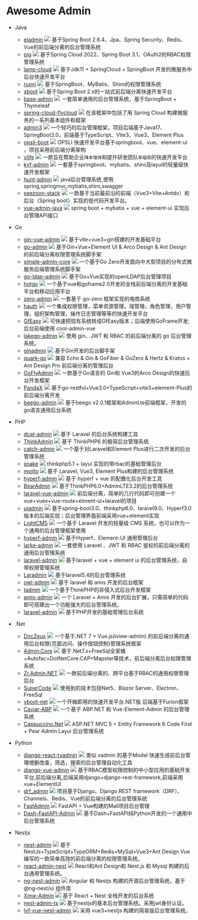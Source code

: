 # Awesome Admin



- Java
	- [eladmin](https://github.com/elunez/eladmin) ![](https://img.shields.io/github/stars/elunez/eladmin.svg?style=social&label=Star) 基于Spring Boot 2.6.4、Jpa、Spring Security、Redis、Vue的前后端分离的后台管理系统
	- [pig](https://github.com/pig-mesh/pig) ![](https://img.shields.io/github/stars/pig-mesh/pig.svg?style=social&label=Star) 基于Spring Cloud 2022、Spring Boot 3.1、OAuth2的RBAC权限管理系统
	- [lamp-cloud](https://github.com/dromara/lamp-cloud) ![](https://img.shields.io/github/stars/dromara/lamp-cloud.svg?style=social&label=Star) 基于Jdk11 + SpringCloud + SpringBoot 开发的微服务中后台快速开发平台
	- [ruoyi](https://github.com/yangzongzhuan/RuoYi) ![](https://img.shields.io/github/stars/yangzongzhuan/RuoYi.svg?style=social&label=Star) 基于SpringBoot、MyBatis、Shiro的权限管理系统
	- [xboot](https://github.com/Exrick/xboot) ![](https://img.shields.io/github/stars/Exrick/xboot.svg?style=social&label=Star) 基于Spring Boot 2.x的一站式前后端分离快速开发平台
	- [base-admin](https://github.com/huanzi-qch/base-admin) ![](https://img.shields.io/github/stars/huanzi-qch/base-admin.svg?style=social&label=Star) 一套简单通用的后台管理系统，基于SpringBoot + Thymeleaf
	- [spring-cloud-flycloud](https://github.com/mxdldev/spring-cloud-flycloud) ![](https://img.shields.io/github/stars/mxdldev/spring-cloud-flycloud.svg?style=social&label=Star) 在该框架中包括了用 Spring Cloud 构建微服务的一系列基本组件和框架
	- [admin3](https://github.com/cjbi/admin3) ![](https://img.shields.io/github/stars/cjbi/admin3.svg?style=social&label=Star) 一个轻巧的后台管理框架，项目后端基于Java17、SpringBoot3.0，前端基于TypeScript、Vite3、Vue3、Element Plus
	- [opsli-boot](https://github.com/hiparker/opsli-boot) ![](https://img.shields.io/github/stars/hiparker/opsli-boot.svg?style=social&label=Star) OPSLI 快速开发平台基于springboot、vue、element-ui ，项目采用前后端分离架构
	- [vlife](https://github.com/wwwlike/vlife) ![](https://img.shields.io/github/stars/wwwlike/vlife.svg?style=social&label=Star) 一款旨在帮助企业`降本增效`和提升研发团队`幸福感`的快速开发平台
	- [kvf-admin](https://github.com/kalvinGit/kvf-admin) ![](https://img.shields.io/github/stars/kalvinGit/kvf-admin.svg?style=social&label=Star) 一套基于springboot、mybatis、shiro及layui的轻量级快速开发框架
	- [hunt-admin](https://github.com/Ouyangan/hunt-admin) ![](https://img.shields.io/github/stars/Ouyangan/hunt-admin.svg?style=social&label=Star) java后台管理系统,使用spring,springmvc,mybatis,shiro,swagger
	- [seezoon-stack](https://github.com/734839030/seezoon-stack) ![](https://img.shields.io/github/stars/734839030/seezoon-stack.svg?style=social&label=Star) 一款基于当前最前沿的前端（Vue3+Vite+Antdv）和后台（Spring boot）实现的低代码开发平台。
	- [vue-admin-java](https://github.com/lmxdawn/vue-admin-java) ![](https://img.shields.io/github/stars/lmxdawn/vue-admin-java.svg?style=social&label=Star) spring boot + mybatis + vue + element-ui 实现后台管理API接口
	

- Go
	- [gin-vue-admin](https://github.com/flipped-aurora/gin-vue-admin) ![](https://img.shields.io/github/stars/flipped-aurora/gin-vue-admin.svg?style=social&label=Star) 基于vite+vue3+gin搭建的开发基础平台
	- [go-admin](https://github.com/go-admin-team/go-admin) ![](https://img.shields.io/github/stars/go-admin-team/go-admin.svg?style=social&label=Star) 基于Gin+Vue+Element UI & Arco Design & Ant Design 的前后端分离权限管理系统脚手架
	- [simple-admin-core](https://github.com/suyuan32/simple-admin-core) ![](https://img.shields.io/github/stars/suyuan32/simple-admin-core.svg?style=social&label=Star) 一个基于Go Zero开发面向中大型项目的分布式微服务后端管理系统脚手架
	- [go-ldap-admin](https://github.com/eryajf/go-ldap-admin) ![](https://img.shields.io/github/stars/eryajf/go-ldap-admin.svg?style=social&label=Star) 基于Go+Vue实现的openLDAP后台管理项目
	- [hotgo](https://github.com/bufanyun/hotgo) ![](https://img.shields.io/github/stars/bufanyun/hotgo.svg?style=social&label=Star) 一个基于vue和goframe2.0开发的全栈前后端分离的开发基础平台和移动应用平台
	- [zero-admin](https://github.com/feihua/zero-admin) ![](https://img.shields.io/github/stars/feihua/zero-admin.svg?style=social&label=Star) 一套基于 go-zero 框架实现的电商系统
	- [hauth](https://github.com/hzwy23/hauth) ![](https://img.shields.io/github/stars/hzwy23/hauth.svg?style=social&label=Star) 一个集成权限管理，菜单资源管理，域管理，角色管理，用户管理，组织架构管理，操作日志管理等等的快速开发平台
	- [GfEasy](https://github.com/jasonLaw1015/GfEasy) ![](https://img.shields.io/github/stars/jasonLaw1015/GfEasy.svg?style=social&label=Star) 可快速把现有系统转成GfEasy版本；后端使用GoFrame开发;后台前端使用 cool-admin-vue
	- [lakego-admin](https://github.com/deatil/lakego-admin) ![](https://img.shields.io/github/stars/deatil/lakego-admin.svg?style=social&label=Star) 使用 gin、JWT 和 RBAC 的前后端分离的 go 后台管理系统。
	- [ginadmin](https://github.com/gphper/ginadmin) ![](https://img.shields.io/github/stars/gphper/ginadmin.svg?style=social&label=Star) 基于Gin开发的后台脚手架
	- [quark-go](https://github.com/quarkcloudio/quark-go) ![](https://img.shields.io/github/stars/quarkcloudio/quark-go.svg?style=social&label=Star) 兼容 Echo & Gin & GoFiber & GoZero & Hertz & Kratos + Ant Design Pro 前后端分离的管理后台
	- [GoFlyAdmin](https://github.com/huanglishi/GoFlyAdmin) ![](https://img.shields.io/github/stars/huanglishi/GoFlyAdmin.svg?style=social&label=Star) 一款基于Go语言的 Gin和 Vue3的Arco Design的快速后台开发框架
	- [PandaX](https://github.com/PandaXGO/PandaX) ![](https://img.shields.io/github/stars/PandaXGO/PandaX.svg?style=social&label=Star) 基于go-restful+Vue3.0+TypeScript+vite3+element-Plus的前后端分离开发
	- [beego-admin](https://github.com/yuxingfei/beego-admin) ![](https://img.shields.io/github/stars/yuxingfei/beego-admin.svg?style=social&label=Star) 基于beego v2.0.1框架和AdminLte前端框架，开发的go语言通用后台系统

	

- PHP
	- [dcat-admin](https://github.com/jqhph/dcat-admin) ![](https://img.shields.io/github/stars/jqhph/dcat-admin.svg?style=social&label=Star) 基于 Laravel 的后台系统构建工具
	- [ThinkAdmin](https://github.com/zoujingli/ThinkAdmin) ![](https://img.shields.io/github/stars/zoujingli/ThinkAdmin.svg?style=social&label=Star) 基于 ThinkPHP6 的极简后台管理系统
	- [catch-admin](https://github.com/JaguarJack/catch-admin) ![](https://img.shields.io/github/stars/JaguarJack/catch-admin.svg?style=social&label=Star) 一个基于对Laravel和Element Plus进行二次开发的后台管理系统
	- [snake](https://github.com/nick-bai/snake) ![](https://img.shields.io/github/stars/nick-bai/snake.svg?style=social&label=Star) thinkphp5.1 + layui 实现的带rbac的基础管理后台
	- [mojito](https://github.com/moell-peng/mojito) ![](https://img.shields.io/github/stars/moell-peng/mojito.svg?style=social&label=Star) 基于 Laravel, Vue3, Element Plus构建的后台管理系统
	- [hyperf-admin](https://github.com/hyperf-admin/hyperf-admin) ![](https://img.shields.io/github/stars/hyperf-admin/hyperf-admin.svg?style=social&label=Star) 基于 hyperf + vue 的配置化后台开发工具
	- [BearAdmin](https://github.com/yupoxiong/BearAdmin)	 ![](https://img.shields.io/github/stars/yupoxiong/BearAdmin.svg?style=social&label=Star) 基于ThinkPHP6.0+AdminLTE3.2的后台管理系统
	- [laravel-vue-admin](https://github.com/SmallRuralDog/laravel-vue-admin) ![](https://img.shields.io/github/stars/SmallRuralDog/laravel-vue-admin.svg?style=social&label=Star) 前后端分离，简单的几行代码即可创建一个vue+vuex+vue-route+elment-ui+laravel的项目
	- [uiadmin](https://github.com/ijry/uiadmin) ![](https://img.shields.io/github/stars/ijry/uiadmin.svg?style=social&label=Star) 基于spring-boot3.0、thinkphp6.0、laravel9.0、Hyperf3.0版本的后端实现；后台管理界面前端采用vue+element实现
	- [LightCMS](https://github.com/eddy8/LightCMS) ![](https://img.shields.io/github/stars/eddy8/LightCMS.svg?style=social&label=Star) 一个基于 Laravel 开发的轻量级 CMS 系统，也可以作为一个通用的后台管理框架使用
	- [hyperf-admin](https://github.com/penghcheng/hyperf-admin)	 ![](https://img.shields.io/github/stars/penghcheng/hyperf-admin.svg?style=social&label=Star) 基于Hyperf、Element-UI 通用管理后台
	- [larke-admin](https://github.com/deatil/larke-admin) ![](https://img.shields.io/github/stars/deatil/larke-admin.svg?style=social&label=Star) 一套使用 Laravel 、JWT 和 RBAC 鉴权的前后端分离的通用后台管理系统
	- [laravel-admin](https://github.com/jack15083/laravel-admin) ![](https://img.shields.io/github/stars/jack15083/laravel-admin.svg?style=social&label=Star) 基于laravel + vue + element ui 的后台管理系统，自带权限管理系统
	- [Laradmin](https://github.com/DukeAnn/Laradmin) ![](https://img.shields.io/github/stars/DukeAnn/Laradmin.svg?style=social&label=Star) 基于laravel5.4的后台管理系统
	- [owl-admin](https://github.com/Slowlyo/owl-admin) ![](https://img.shields.io/github/stars/Slowlyo/owl-admin.svg?style=social&label=Star) 基于 laravel 和 amis 开发的后台框架
	- [tadmin](https://github.com/leeqvip/tadmin) ![](https://img.shields.io/github/stars/leeqvip/tadmin.svg?style=social&label=Star) 一个基于ThinkPHP的非侵入式后台开发框架
	- [amis-admin](https://github.com/SmallRuralDog/amis-admin) ![](https://img.shields.io/github/stars/SmallRuralDog/amis-admin.svg?style=social&label=Star) 一个 Laravel + Amis 开发的后台扩展，只需简单的代码即可搭建出一个功能强大的后台管理系统。
	- [laravel-admin](https://github.com/wdjisn/laravel-admin) ![](https://img.shields.io/github/stars/wdjisn/laravel-admin.svg?style=social&label=Star) 基于PHP开发的基础管理后台系统


- .Net
	- [DncZeus](https://github.com/lampo1024/DncZeus) ![](https://img.shields.io/github/stars/lampo1024/DncZeus.svg?style=social&label=Star) 一个基于.NET 7 + Vue.js(iview-admin) 的前后端分离的通用后台权限(页面访问、操作按钮控制)管理系统框架
	- [Admin.Core](https://github.com/zhontai/Admin.Core) ![](https://img.shields.io/github/stars/zhontai/Admin.Core.svg?style=social&label=Star) 基于.Net7.x+FreeSql全家桶+Autofac+DotNetCore.CAP+Mapster等技术，前后端分离后台权限管理系统
	- [Zr.Admin.NET](https://github.com/izhaorui/Zr.Admin.NET) ![](https://img.shields.io/github/stars/izhaorui/Zr.Admin.NET.svg?style=social&label=Star) 一款前后端分离的、跨平台基于RBAC的通用权限管理后台
	- [SuperCode](https://github.com/zhontai/SuperCode) ![](https://img.shields.io/github/stars/zhontai/SuperCode.svg?style=social&label=Star) 使用到的技术包括Net5、Blazor Server、Electron、FreeSql
	- [vboot-net](https://github.com/zsvg-com/vboot-net) ![](https://img.shields.io/github/stars/zsvg-com/vboot-net.svg?style=social&label=Star) 一个开箱即用的快速开发平台.NET版 后端基于Furion框架
	- [Caviar-ABP](https://github.com/BeiYinZhiNian/Caviar-ABP) ![](https://img.shields.io/github/stars/BeiYinZhiNian/Caviar-ABP.svg?style=social&label=Star) 一个基于 ABP.NET 和 Vue-Element-Admin 的后台管理系统
	- [Cappuccino.Net](https://github.com/lienpiao/Cappuccino.Net) ![](https://img.shields.io/github/stars/lienpiao/Cappuccino.Net.svg?style=social&label=Star) ASP.NET MVC 5 + Entity Framework 6 Code First + Pear Admin Layui 后台管理系统


- Python
	- [django-react-tyadmin](https://github.com/mtianyan/django-react-tyadmin) ![](https://img.shields.io/github/stars/mtianyan/django-react-tyadmin.svg?style=social&label=Star) 类似 xadmin 的基于Model 快速生成前后台管理增删改查，筛选，搜索的后台管理自动化工具
	- [django-vue-admin](https://github.com/caoqianming/django-vue-admin) ![](https://img.shields.io/github/stars/caoqianming/django-vue-admin.svg?style=social&label=Star) 基于RBAC模型权限控制的中小型应用的基础开发平台,前后端分离,后端采用django+django-rest-framework,前端采用vue+ElementUI
	- [drf_admin](https://github.com/TianPangJi/drf_admin) ![](https://img.shields.io/github/stars/TianPangJi/drf_admin.svg?style=social&label=Star) 项目基于Django、Django REST framework（DRF）、Channels、Redis、Vue的前后端分离的后台管理系统
	- [FastAdmin](https://github.com/wxy2077/FastAdmin) ![](https://img.shields.io/github/stars/wxy2077/FastAdmin.svg?style=social&label=Star)  FastAPI + Vue构建的Mall项目后台管理
	- [Dash-FastAPI-Admin](https://github.com/insistence/Dash-FastAPI-Admin) ![](https://img.shields.io/github/stars/insistence/Dash-FastAPI-Admin.svg?style=social&label=Star) 基于Dash+FastAPI纯Python开发的一个通用中后台管理系统

	
- Nestjs
	- [nest-admin](https://github.com/buqiyuan/nest-admin) ![](https://img.shields.io/github/stars/buqiyuan/nest-admin.svg?style=social&label=Star) 基于NestJs+TypeScript+TypeORM+Redis+MySql+Vue3+Ant Design Vue 编写的一款简单高效的前后端分离的权限管理系统。
	- [react-admin-nest](https://github.com/weiqinke/react-admin-nest) ![](https://img.shields.io/github/stars/weiqinke/react-admin-nest.svg?style=social&label=Star) React和Ant Design和 Nest.js 和 Mysql 构建的后台通用管理系统。
	- [ng-nest-admin](https://github.com/NG-NEST/ng-nest-admin) ![](https://img.shields.io/github/stars/NG-NEST/ng-nest-admin.svg?style=social&label=Star) Angular 和 Nestjs 构建的开源后台管理系统，基于 @ng-nest/ui 组件库
	- [Xmw-Admin](https://github.com/baiwumm/Xmw-Admin) ![](https://img.shields.io/github/stars/baiwumm/Xmw-Admin.svg?style=social&label=Star) 基于 React + Nest 全栈开发的后台系统
	- [nest-admin-ts](https://github.com/zhang771/nest-admin-ts) ![](https://img.shields.io/github/stars/zhang771/nest-admin-ts.svg?style=social&label=Star) 基于nestjs的基本后台管理系统。采用jwt身份认证。
	- [lyf-vue-nest-admin](https://github.com/luyf1995/lyf-vue-nest-admin) ![](https://img.shields.io/github/stars/luyf1995/lyf-vue-nest-admin.svg?style=social&label=Star) 采用 vue3+nestjs 构建的简易版后台管理系统。
